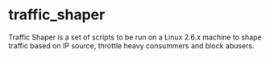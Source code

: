 # traffic_shaper
Traffic Shaper is a set of scripts to be run on a Linux 2.6.x machine to shape traffic based on IP source, throttle heavy consummers and block abusers.
